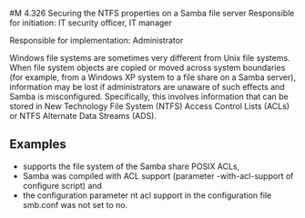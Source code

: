 #M 4.326 Securing the NTFS properties on a Samba file server
Responsible for initiation: IT security officer, IT manager

Responsible for implementation: Administrator

Windows file systems are sometimes very different from Unix file systems. When file system objects are copied or moved across system boundaries (for example, from a Windows XP system to a file share on a Samba server), information may be lost if administrators are unaware of such effects and Samba is misconfigured. Specifically, this involves information that can be stored in New Technology File System (NTFS) Access Control Lists (ACLs) or NTFS Alternate Data Streams (ADS).



## Examples 
* supports the file system of the Samba share POSIX ACLs,
* Samba was compiled with ACL support (parameter -with-acl-support of configure script) and
* the configuration parameter nt acl support in the configuration file smb.conf was not set to no.





